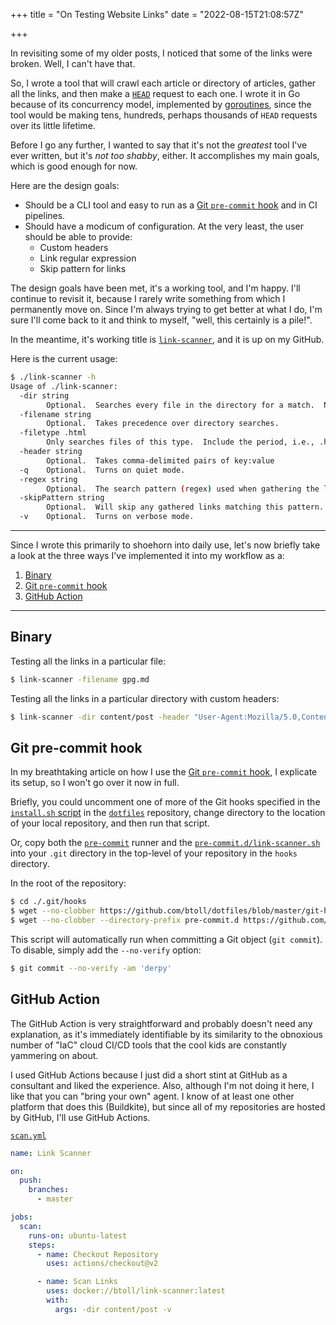 +++
title = "On Testing Website Links"
date = "2022-08-15T21:08:57Z"

+++

In revisiting some of my older posts, I noticed that some of the links were broken.  Well, I can't have that.

So, I wrote a tool that will crawl each article or directory of articles, gather all the links, and then make a [`HEAD`] request to each one.  I wrote it in Go because of its concurrency model, implemented by [goroutines], since the tool would be making tens, hundreds, perhaps thousands of `HEAD` requests over its little lifetime.

Before I go any further, I wanted to say that it's not the *greatest* tool I've ever written, but it's *not too shabby*, either.  It accomplishes my main goals, which is good enough for now.

Here are the design goals:

- Should be a CLI tool and easy to run as a [Git `pre-commit` hook] and in CI pipelines.
- Should have a modicum of configuration.  At the very least, the user should be able to provide:
    + Custom headers
    + Link regular expression
    + Skip pattern for links

<!--+ Skip [`HTTP` status codes] for `HTTP` response status codes-->

The design goals have been met, it's a working tool, and I'm happy.  I'll continue to revisit it, because I rarely write something from which I permanently move on.  Since I'm always trying to get better at what I do, I'm sure I'll come back to it and think to myself, "well, this certainly is a pile!".

In the meantime, it's working title is [`link-scanner`], and it is up on my GitHub.

Here is the current usage:

```bash
$ ./link-scanner -h
Usage of ./link-scanner:
  -dir string
        Optional.  Searches every file in the directory for a match.  Non-recursive.
  -filename string
        Optional.  Takes precedence over directory searches.
  -filetype .html
        Only searches files of this type.  Include the period, i.e., .html (default ".md")
  -header string
        Optional.  Takes comma-delimited pairs of key:value
  -q    Optional.  Turns on quiet mode.
  -regex string
        Optional.  The search pattern (regex) used when gathering the links in an article. (default "(?:https?:\\/\\/[^<>].*\\.[^\\W\\s)\"<>]+[\\w\\.,$'%\\-/?=]*?)$")
  -skipPattern string
        Optional.  Will skip any gathered links matching this pattern. (default "\\.onion|example\\.com")
  -v    Optional.  Turns on verbose mode.
```

---

Since I wrote this primarily to shoehorn into daily use, let's now briefly take a look at the three ways I've implemented it into my workflow as a:

1. [Binary](#binary)
1. [Git `pre-commit` hook](#git-pre-commit-hook)
1. [GitHub Action](#github-action)

---

## Binary

Testing all the links in a particular file:

```bash
$ link-scanner -filename gpg.md
```

Testing all the links in a particular directory with custom headers:

```bash
$ link-scanner -dir content/post -header "User-Agent:Mozilla/5.0,Content-Type:application/json"
```

## Git pre-commit hook

In my breathtaking article on how I use the [Git `pre-commit` hook], I explicate its setup, so I won't go over it now in full.

Briefly, you could uncomment one of more of the Git hooks specified in the [`install.sh` script] in the [`dotfiles`] repository, change directory to the location of your local repository, and then run that script.

Or, copy both the [`pre-commit`] runner and the [`pre-commit.d/link-scanner.sh`] into your `.git` directory in the top-level of your repository in the `hooks` directory.

In the root of the repository:

```bash
$ cd ./.git/hooks
$ wget --no-clobber https://github.com/btoll/dotfiles/blob/master/git-hub/hooks/pre-commit
$ wget --no-clobber --directory-prefix pre-commit.d https://github.com/btoll/dotfiles/blob/master/git-hub/hooks/pre-commit.d/link-scanner.sh
```

This script will automatically run when committing a Git object (`git commit`).  To disable, simply add the `--no-verify` option:

```bash
$ git commit --no-verify -am 'derpy'
```

## GitHub Action

The GitHub Action is very straightforward and probably doesn't need any explanation, as it's immediately identifiable by its similarity to the obnoxious number of "IaC" cloud CI/CD tools that the cool kids are constantly yammering on about.

I used GitHub Actions because I just did a short stint at GitHub as a consultant and liked the experience.  Also, although I'm not doing it here, I like that you can "bring your own" agent.  I know of at least one other platform that does this (Buildkite), but since all of my repositories are hosted by GitHub, I'll use GitHub Actions.

[`scan.yml`]

```yaml
name: Link Scanner

on:
  push:
    branches:
      - master

jobs:
  scan:
    runs-on: ubuntu-latest
    steps:
      - name: Checkout Repository
        uses: actions/checkout@v2

      - name: Scan Links
        uses: docker://btoll/link-scanner:latest
        with:
          args: -dir content/post -v

```

[`HEAD`]: https://developer.mozilla.org/en-US/docs/web/http/methods/head
[goroutines]: https://golangbot.com/goroutines/
[Git `pre-commit` hook]: /2021/03/30/on-a-git-hook-pattern/
[`HTTP` status codes]: https://en.wikipedia.org/wiki/List_of_HTTP_status_codes
[`link-scanner`]: https://github.com/btoll/link-scanner
[Binary]: /2022/08/05/on-getting-started-with-go/
[GitHub Action]: https://github.com/features/actions
[`install.sh` script]: https://github.com/btoll/dotfiles/blob/master/git-hub/install.sh
[`dotfiles`]: https://github.com/btoll/dotfiles
[`pre-commit`]: https://github.com/btoll/dotfiles/blob/master/git-hub/hooks/pre-commit
[`pre-commit.d/link-scanner.sh`]: https://github.com/btoll/dotfiles/blob/master/git-hub/hooks/pre-commit.d/link-scanner.sh
[`scan.yml`]: https://github.com/btoll/benjamintoll.com/blob/master/.github/workflows/scan.yml

